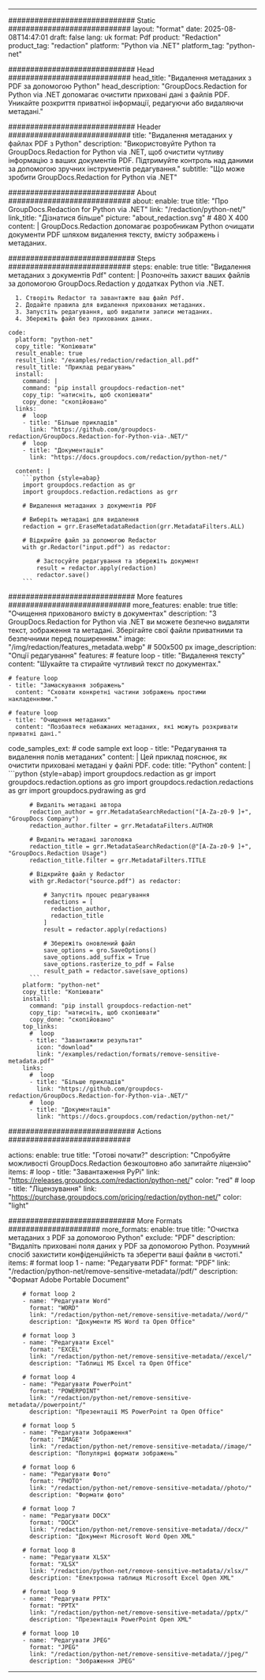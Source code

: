 
---
############################# Static ############################
layout: "format"
date:  2025-08-08T14:47:01
draft: false
lang: uk
format: Pdf
product: "Redaction"
product_tag: "redaction"
platform: "Python via .NET"
platform_tag: "python-net"

############################# Head ############################
head_title: "Видалення метаданих з PDF за допомогою Python"
head_description: "GroupDocs.Redaction for Python via .NET допомагає очистити приховані дані з файлів PDF. Уникайте розкриття приватної інформації, редагуючи або видаляючи метадані."

############################# Header ############################
title: "Видалення метаданих у файлах PDF з Python" 
description: "Використовуйте Python та GroupDocs.Redaction for Python via .NET, щоб очистити чутливу інформацію з ваших документів PDF. Підтримуйте контроль над даними за допомогою зручних інструментів редагування."
subtitle: "Що може зробити GroupDocs.Redaction for Python via .NET" 

############################# About ############################
about:
    enable: true
    title: "Про GroupDocs.Redaction for Python via .NET"
    link: "/redaction/python-net/"
    link_title: "Дізнатися більше"
    picture: "about_redaction.svg" # 480 X 400
    content: |
       GroupDocs.Redaction допомагає розробникам Python очищати документи PDF шляхом видалення тексту, вмісту зображень і метаданих.

############################# Steps ############################
steps:
    enable: true
    title: "Видалення метаданих з документів Pdf"
    content: |
      Розпочніть захист ваших файлів за допомогою GroupDocs.Redaction у додатках Python via .NET.
      
      1. Створіть Redactor та завантажте ваш файл Pdf.
      2. Додайте правила для видалення прихованих метаданих.
      3. Запустіть редагування, щоб видалити записи метаданих.
      4. Збережіть файл без прихованих даних.
   
    code:
      platform: "python-net"
      copy_title: "Копіювати"
      result_enable: true
      result_link: "/examples/redaction/redaction_all.pdf"
      result_title: "Приклад редагувань"
      install:
        command: |
        command: "pip install groupdocs-redaction-net"
        copy_tip: "натисніть, щоб скопіювати"
        copy_done: "скопійовано"
      links:
        #  loop
        - title: "Більше прикладів"
          link: "https://github.com/groupdocs-redaction/GroupDocs.Redaction-for-Python-via-.NET/"
        #  loop
        - title: "Документація"
          link: "https://docs.groupdocs.com/redaction/python-net/"
          
      content: |
        ```python {style=abap}
        import groupdocs.redaction as gr
        import groupdocs.redaction.redactions as grr

        # Видалення метаданих з документів PDF

        # Виберіть метадані для видалення
        redaction = grr.EraseMetadataRedaction(grr.MetadataFilters.ALL)

        # Відкрийте файл за допомогою Redactor
        with gr.Redactor("input.pdf") as redactor:

            # Застосуйте редагування та збережіть документ
            result = redactor.apply(redaction)
            redactor.save()
        ```            


############################# More features ############################
more_features:
  enable: true
  title: "Очищення прихованого вмісту в документах"
  description: "З GroupDocs.Redaction for Python via .NET ви можете безпечно видаляти текст, зображення та метадані. Зберігайте свої файли приватними та безпечними перед поширенням."
  image: "/img/redaction/features_metadata.webp" # 500x500 px
  image_description: "Опції редагування"
  features:
    # feature loop
    - title: "Видалення тексту"
      content: "Шукайте та стирайте чутливий текст по документах."

    # feature loop
    - title: "Замаскування зображень"
      content: "Сховати конкретні частини зображень простими накладеннями."

    # feature loop
    - title: "Очищення метаданих"
      content: "Позбавтеся небажаних метаданих, які можуть розкривати приватні дані."
      
  code_samples_ext:
    # code sample ext loop
    - title: "Редагування та видалення полів метаданих"
      content: |
        Цей приклад пояснює, як очистити приховані метадані у файлі PDF.
      code:
        title: "Python"
        content: |
          ```python {style=abap}
          import groupdocs.redaction as gr
          import groupdocs.redaction.options as gro
          import groupdocs.redaction.redactions as grr
          import groupdocs.pydrawing as grd

          # Видаліть метадані автора
          redaction_author = grr.MetadataSearchRedaction("[A-Za-z0-9 ]+", "GroupDocs Company")
          redaction_author.filter = grr.MetadataFilters.AUTHOR

          # Видаліть метадані заголовка
          redaction_title = grr.MetadataSearchRedaction(@"[A-Za-z0-9 ]+", "GroupDocs.Redaction Usage")
          redaction_title.filter = grr.MetadataFilters.TITLE

          # Відкрийте файл у Redactor
          with gr.Redactor("source.pdf") as redactor:

              # Запустіть процес редагування
              redactions = [
                redaction_author,
                redaction_title
              ]
              result = redactor.apply(redactions)

              # Збережіть оновлений файл
              save_options = gro.SaveOptions()
              save_options.add_suffix = True
              save_options.rasterize_to_pdf = False
              result_path = redactor.save(save_options)
          ```
        platform: "python-net"
        copy_title: "Копіювати"
        install:
          command: "pip install groupdocs-redaction-net"
          copy_tip: "натисніть, щоб скопіювати"
          copy_done: "скопійовано"
        top_links:
          #  loop
          - title: "Завантажити результат"
            icon: "download"
            link: "/examples/redaction/formats/remove-sensitive-metadata.pdf"
        links:
          #  loop
          - title: "Більше прикладів"
            link: "https://github.com/groupdocs-redaction/GroupDocs.Redaction-for-Python-via-.NET/"
          #  loop
          - title: "Документація"
            link: "https://docs.groupdocs.com/redaction/python-net/"


############################# Actions ############################

actions:
  enable: true
  title: "Готові почати?"
  description: "Спробуйте можливості GroupDocs.Redaction безкоштовно або запитайте ліцензію"
  items:
    #  loop
    - title: "Завантаження PyPi"
      link: "https://releases.groupdocs.com/redaction/python-net/"
      color: "red"
        #  loop
    - title: "Ліцензування"
      link: "https://purchase.groupdocs.com/pricing/redaction/python-net/"
      color: "light"


############################# More Formats #####################
more_formats:
    enable: true
    title: "Очистка метаданих з PDF за допомогою Python"
    exclude: "PDF"
    description: "Видаліть приховані поля даних у PDF за допомогою Python. Розумний спосіб захистити конфіденційність та зберегти ваші файли в чистоті."
    items: 
        # format loop 1
        - name: "Редагувати PDF"
          format: "PDF"
          link: "/redaction/python-net/remove-sensitive-metadata//pdf/"
          description: "Формат Adobe Portable Document"

        # format loop 2
        - name: "Редагувати Word"
          format: "WORD"
          link: "/redaction/python-net/remove-sensitive-metadata//word/"
          description: "Документи MS Word та Open Office"
          
        # format loop 3
        - name: "Редагувати Excel"
          format: "EXCEL"
          link: "/redaction/python-net/remove-sensitive-metadata//excel/"
          description: "Таблиці MS Excel та Open Office"

        # format loop 4
        - name: "Редагувати PowerPoint"
          format: "POWERPOINT"
          link: "/redaction/python-net/remove-sensitive-metadata//powerpoint/"
          description: "Презентації MS PowerPoint та Open Office"

        # format loop 5
        - name: "Редагувати Зображення"
          format: "IMAGE"
          link: "/redaction/python-net/remove-sensitive-metadata//image/"
          description: "Популярні формати зображень"

        # format loop 6
        - name: "Редагувати Фото"
          format: "PHOTO"
          link: "/redaction/python-net/remove-sensitive-metadata//photo/"
          description: "Формати фото"

        # format loop 7
        - name: "Редагувати DOCX"
          format: "DOCX"
          link: "/redaction/python-net/remove-sensitive-metadata//docx/"
          description: "Документ Microsoft Word Open XML"
          
        # format loop 8
        - name: "Редагувати XLSX"
          format: "XLSX"
          link: "/redaction/python-net/remove-sensitive-metadata//xlsx/"
          description: "Електронна таблиця Microsoft Excel Open XML"
          
        # format loop 9
        - name: "Редагувати PPTX"
          format: "PPTX"
          link: "/redaction/python-net/remove-sensitive-metadata//pptx/"
          description: "Презентація PowerPoint Open XML"

        # format loop 10
        - name: "Редагувати JPEG"
          format: "JPEG"
          link: "/redaction/python-net/remove-sensitive-metadata//jpeg/"
          description: "Зображення JPEG"


---